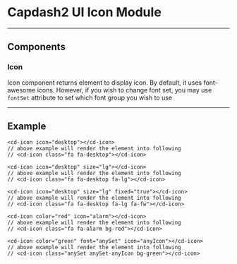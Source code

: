# Capdash2 UI Icon Module

----
## Components
### Icon
Icon component returns element to display icon. By default, it uses font-awesome icons.
However, if you wish to change font set, you may use `fontSet` attribute to set which font group you wish to use

----
## Example

    <cd-icon icon="desktop"></cd-icon>
    // above example will render the element into following
    // <cd-icon class="fa fa-desktop"></cd-icon>
    
    <cd-icon icon="desktop" size="lg"></cd-icon>
    // above example will render the element into following
    // <cd-icon class="fa fa-desktop fa-lg"></cd-icon>
    
    <cd-icon icon="desktop" size="lg" fixed="true"></cd-icon>
    // above example will render the element into following
    // <cd-icon class="fa fa-desktop fa-lg fa-fw"></cd-icon>
        
    <cd-icon color="red" icon="alarm"></cd-icon>
    // above example will render the element into following
    // <cd-icon class="fa fa-alarm bg-red"></cd-icon>

    <cd-icon color="green" font="anySet" icon="anyIcon"></cd-icon>
    // above example will render the element into following
    // <cd-icon class="anySet anySet-anyIcon bg-green"></cd-icon>
